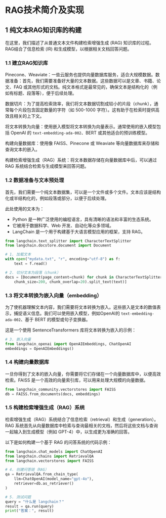# RAG技术简介及实现

## 1 纯文本RAG知识库的构建

在这里，我们描述了从普通文本文件构建检索增强生成 (RAG) 知识库的过程。RAG结合了信息检索 (IR) 和生成模型，以根据相关文档回答问题。

### 1.1 建立RAG知识库

Pinecone、Weaviate：一些云服务也提供向量数据库服务，适合大规模数据。数据准备：首先，我们需要准备好大量的文本数据。这些数据可以是文章、书籍、论文、FAQ 或其他形式的文档。纯文本格式是最常见的，确保文本是结构化的（例如有标题、段落等），便于后续处理。

数据切片：为了提高检索效率，我们将文本数据切割成较小的片段（chunk），通常每个片段包含固定数量的字符（如 500-1000 字符）。这有助于在检索时提供高效且相关的上下文。

将文本转换为向量：使用嵌入模型将文本转换为向量表示。通常使用的嵌入模型包括 OpenAI 的 `text-embedding-ada-002`、BERT 或其他适合的预训练模型。

构建向量数据库：使用像 FAISS、Pinecone 或 Weaviate 等向量数据库来存储和查询文本的嵌入。

构建检索增强生成（RAG）系统：将文本数据存储在向量数据库中后，可以通过 RAG 系统结合检索与生成模型来回答问题。

### 1.2 数据准备与文本预处理

首先，我们需要一个纯文本数据集，可以是一个文件或多个文件。文本应该是结构化或半结构化的，例如段落或部分，以便于后续处理。

此处使用的文本为：
- Python 是一种广泛使用的编程语言，具有清晰的语法和丰富的生态系统。
- 它被用于数据科学、Web 开发、自动化等众多领域。
- LangChain 是一个用于构建基于大语言模型应用的框架，支持 RAG。

```python
from langchain.text_splitter import CharacterTextSplitter
from langchain.docstore.document import Document

# 1. 加载文本
with open("mydata.txt", "r", encoding="utf-8") as f:
    text = f.read()

# 2. 切分文本为段落（chunk）
docs = [Document(page_content=chunk) for chunk in CharacterTextSplitter(
    chunk_size=200, chunk_overlap=20).split_text(text)]
```

### 1.3 将文本转换为嵌入向量（embedding）

为了使机器理解文本内容，我们需要将文本转换为嵌入。这些嵌入是文本的数值表示，捕捉语义信息。我们可以使用嵌入模型，例如OpenAI的 `text-embedding-ada-002`、基于 BERT 的模型或句子变换器。

这是一个使用 SentenceTransformers 库将文本转换为嵌入的示例：

```python
# 3. 嵌入向量
from langchain_openai import OpenAIEmbeddings, ChatOpenAI
embeddings = OpenAIEmbeddings()
```

### 1.4 构建向量数据库

一旦你得到了文本的嵌入向量，你需要将它们存储在一个向量数据库中，以便高效检索。FAISS 是一个高效的向量索引库，可以用来处理大规模的向量数据。

```python
from langchain_community.vectorstores import FAISS
db = FAISS.from_documents(docs, embeddings)
```

### 1.5 构建检索增强生成（RAG）系统

检索增强生成（RAG）系统结合了信息检索（retrieval）和生成（generation）。RAG 系统首先从向量数据库中检索与查询最相关的文档，然后将这些文档与查询一起输入到生成模型（例如 GPT-4）中，以生成更为准确的回答。

以下是如何构建一个基于 RAG 的问答系统的代码示例：

```python
from langchain.chat_models import ChatOpenAI
from langchain.chains import RetrievalQA
from langchain.vectorstores import FAISS

# 4. 创建问答链（RAG）
qa = RetrievalQA.from_chain_type(
    llm=ChatOpenAI(model_name="gpt-4o"),
    retriever=db.as_retriever()
)

# 5. 测试问题
query = "什么是 langchain？"
result = qa.run(query)
print("答案：", result)
```